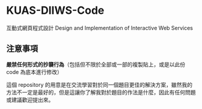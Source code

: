 # KUAS-DIIWS-Code
互動式網頁程式設計 Design and Implementation of Interactive Web Services

## 注意事項
**嚴禁任何形式的抄襲行為**（包括但不限於全部或一部的複製貼上，或是以此份 code 為底本進行修改）

這個 repository 的用意是在交流學習對於同一個題目更佳的解決方案，雖然我的方法不一定是最好的，但是這讓你了解我對於題目的作法是什麼，因此有任何問題或建議歡迎提出來。
